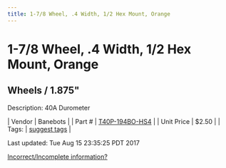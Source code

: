 ```yaml
---
title: 1-7/8 Wheel, .4 Width, 1/2 Hex Mount, Orange
---
```


# 1-7/8 Wheel, .4 Width, 1/2 Hex Mount, Orange
## Wheels / 1.875"
Description: 	40A Durometer 

| Vendor | Banebots | 
| Part # | [T40P-194BO-HS4](http://www.banebots.com/category/T40P-1875.html) | 
| Unit Price | $2.50 | 
| Tags: | [suggest tags](https://docs.google.com/forms/d/e/1FAIpQLSeWyY8v3RgOty-MyWmh9U0iivNYN_molChYyS-0U-o-kOAv_g/viewform) | 

Last updated: Tue Aug 15 23:35:25 PDT 2017

 [Incorrect/Incomplete information?](https://docs.google.com/forms/d/e/1FAIpQLSeWyY8v3RgOty-MyWmh9U0iivNYN_molChYyS-0U-o-kOAv_g/viewform)